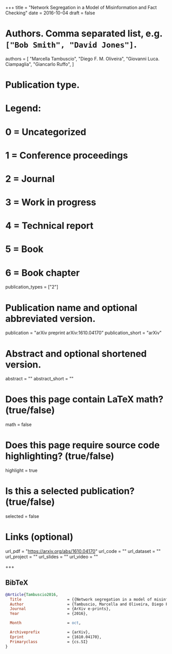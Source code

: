 +++
title = "Network Segregation in a Model of Misinformation and Fact Checking"
date = 2016-10-04
draft = false

# Authors. Comma separated list, e.g. `["Bob Smith", "David Jones"]`.
authors = [
    "Marcella Tambuscio",
    "Diego F. M. Oliveira",
    "Giovanni Luca. Ciampaglia",
    "Giancarlo Ruffo",
]

# Publication type.
# Legend:
# 0 = Uncategorized
# 1 = Conference proceedings
# 2 = Journal
# 3 = Work in progress
# 4 = Technical report
# 5 = Book
# 6 = Book chapter
publication_types = ["2"]

# Publication name and optional abbreviated version.
publication = "arXiv preprint arXiv:1610.04170"
publication_short = "arXiv"

# Abstract and optional shortened version.
abstract = ""
abstract_short = ""

# Does this page contain LaTeX math? (true/false)
math = false

# Does this page require source code highlighting? (true/false)
highlight = true

# Is this a selected publication? (true/false)
selected = false

# Links (optional)
url_pdf = "https://arxiv.org/abs/1610.04170"
url_code = ""
url_dataset = ""
url_project = ""
url_slides = ""
url_video = ""

+++

## BibTeX
```bibtex
@Article{Tambuscio2016,
  Title                    = {{Network segregation in a model of misinformation and fact checking}},
  Author                   = {Tambuscio, Marcella and Oliveira, Diego F. M. and Ciampaglia, Giovanni Luca. and Ruffo, Giancarlo},
  Journal                  = {ArXiv e-prints},
  Year                     = {2016},

  Month                    = oct,

  Archiveprefix            = {arXiv},
  Eprint                   = {1610.04170},
  Primaryclass             = {cs.SI}
}
```
